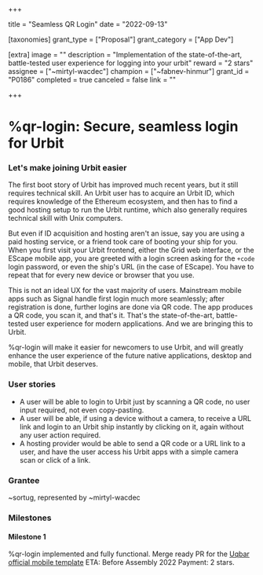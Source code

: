 +++

title = "Seamless QR Login"
date = "2022-09-13"

[taxonomies]
grant_type = ["Proposal"]
grant_category = ["App Dev"]

[extra]
image = ""
description = "Implementation of the state-of-the-art, battle-tested user experience for logging into your urbit"
reward = "2 stars"
assignee = ["~mirtyl-wacdec"]
champion = ["~fabnev-hinmur"]
grant_id = "P0186"
completed = true
canceled = false
link = ""

+++

# %qr-login: Secure, seamless login for Urbit

### Let's make joining Urbit easier
The first boot story of Urbit has improved much recent years, but it still requires technical skill. An Urbit user has to acquire an Urbit ID, which requires knowledge of the Ethereum ecosystem, and then has to find a good hosting setup to run the Urbit runtime, which also generally requires technical skill with Unix computers.

But even if ID acquisition and hosting aren't an issue, say you are using a paid hosting service, or a friend took care of booting your ship for you. When you first visit your Urbit frontend, either the Grid web interface, or the EScape mobile app, you are greeted with a login screen asking for the `+code` login password, or even the ship's URL (in the case of EScape). You have to repeat that for every new device or browser that you use.

This is not an ideal UX for the vast majority of users. Mainstream mobile apps such as Signal handle first login much more seamlessly; after registration is done, further logins are done via QR code. The app produces a QR code, you scan it, and that's it. That's the state-of-the-art, battle-tested user experience for modern applications. And we are bringing this to Urbit.

%qr-login will make it easier for newcomers to use Urbit, and will greatly enhance the user experience of the future native applications, desktop and mobile, that Urbit deserves.

### User stories
- A user will be able to login to Urbit just by scanning a QR code, no user input required, not even copy-pasting.
- A user will be able, if using a device without a camera, to receive a URL link and login to an Urbit ship instantly by clicking on it, again without any user action required.
- A hosting provider would be able to send a QR code or a URL link to a user, and have the user access his Urbit apps with a simple camera scan or click of a link. 

### Grantee
~sortug, represented by ~mirtyl-wacdec

### Milestones

#### Milestone 1
%qr-login implemented and fully functional. Merge ready PR for the [Uqbar official mobile template](https://github.com/uqbar-dao/urbit-mobile-app-template)
ETA: Before Assembly 2022
Payment: 2 stars.
